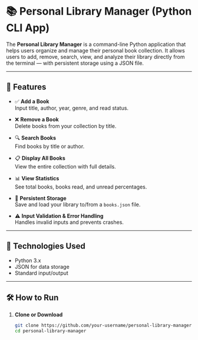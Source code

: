 # 📚 Personal Library Manager (Python CLI App)

The **Personal Library Manager** is a command-line Python application that helps users organize and manage their personal book collection. It allows users to add, remove, search, view, and analyze their library directly from the terminal — with persistent storage using a JSON file.

---

## 🚀 Features

- ✅ **Add a Book**  
  Input title, author, year, genre, and read status.

- ❌ **Remove a Book**  
  Delete books from your collection by title.

- 🔍 **Search Books**  
  Find books by title or author.

- 📋 **Display All Books**  
  View the entire collection with full details.

- 📊 **View Statistics**  
  See total books, books read, and unread percentages.

- 💾 **Persistent Storage**  
  Save and load your library to/from a `books.json` file.

- ⚠️ **Input Validation & Error Handling**  
  Handles invalid inputs and prevents crashes.

---

## 🧰 Technologies Used

- Python 3.x
- JSON for data storage
- Standard input/output

---

## 🛠️ How to Run

1. **Clone or Download**
   ```bash
   git clone https://github.com/your-username/personal-library-manager.git
   cd personal-library-manager
